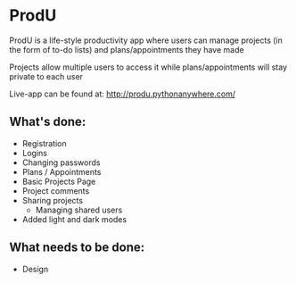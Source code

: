 # ProdU
ProdU is a life-style productivity app where users can manage
projects (in the form of to-do lists) and plans/appointments they have made

Projects allow multiple users to access it while plans/appointments will stay private to each user

Live-app can be found at: http://produ.pythonanywhere.com/

## What's done:
- Registration
- Logins
- Changing passwords
- Plans / Appointments
- Basic Projects Page
- Project comments
- Sharing projects
    - Managing shared users
- Added light and dark modes

## What needs to be done:
- Design
